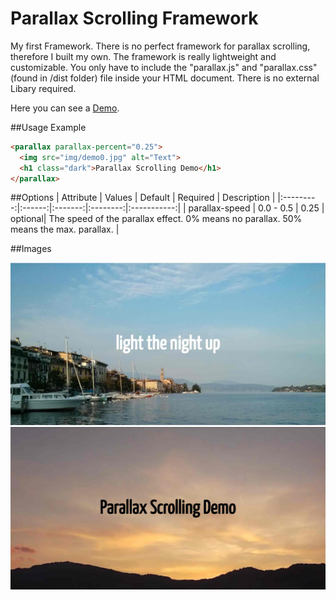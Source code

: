 # Parallax Scrolling Framework
My first Framework. There is no perfect framework for parallax scrolling, therefore I built my own. The framework is really lightweight and customizable. You only have to include the "parallax.js" and "parallax.css" (found in /dist folder) file inside your HTML document. There is no external Libary required. 

Here you can see a [Demo](https://afinkndreas.github.io/parallax-scrolling-v2/demo/).

##Usage Example
```html
<parallax parallax-percent="0.25">
  <img src="img/demo0.jpg" alt="Text">
  <h1 class="dark">Parallax Scrolling Demo</h1>
</parallax>
```
##Options
| Attribute | Values | Default | Required | Description |
|:---------:|:------:|:-------:|:--------:|:-----------:|
| parallax-speed | 0.0 - 0.5 | 0.25 | optional| The speed of the parallax effect. 0% means no parallax. 50% means the max. parallax. |

##Images

![Image 1](https://raw.githubusercontent.com/aFINKndreas/parallax-scrolling-v2/master/img/screen0.jpg "Image 1")
![Image 2](https://raw.githubusercontent.com/aFINKndreas/parallax-scrolling-v2/master/img/screen1.jpg "Image 2")
